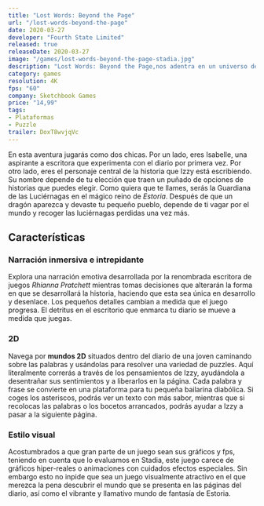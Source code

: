 ```yaml
---
title: "Lost Words: Beyond the Page"
url: "/lost-words-beyond-the-page"
date: 2020-03-27
developer: "Fourth State Limited"
released: true
releaseDate: 2020-03-27
image: "/games/lost-words-beyond-the-page-stadia.jpg"
description: "Lost Words: Beyond the Page,nos adentra en un universo de plataformas en 2D que transcurre en Estoria; un mundo surgido de las páginas del diario de nuestra protagonista Izzy, quien gracias a sus palabras irá resolviendo distintos puzzles para poder cambiar la historia y los paisajes y así avanzar a lo largo de las páginas para llegar a un buen final."
category: games
resolution: 4K
fps: "60"
company: Sketchbook Games
price: "14,99"
tags:
- Plataformas
- Puzzle
trailer: DoxT8wvjqVc
---
```


En esta aventura jugarás como dos chicas. Por un lado, eres Isabelle, una aspirante a escritora que experimenta con el diario por primera vez. Por otro lado, eres el personaje central de la historia que Izzy está escribiendo. Su nombre depende de tu elección que traen un puñado de opciones de historias que puedes elegir. Como quiera que te llames, serás la Guardiana de las Luciérnagas en el mágico reino de *Estoria*. Después de que un dragón aparezca y devaste tu pequeño pueblo, depende de ti vagar por el mundo y recoger las luciérnagas perdidas una vez más.

## Características

### Narración inmersiva e intrepidante

Explora una narración emotiva desarrollada por la renombrada escritora de juegos *Rhianna Pratchett* mientras tomas decisiones que alterarán la forma en que se desarrollará la historia, haciendo que esta sea única en desarrollo y desenlace. Los pequeños detalles cambian a medida que el juego progresa. El detritus en el escritorio que enmarca tu diario se mueve a medida que juegas. 

### 2D

Navega por **mundos 2D** situados dentro del diario de una joven caminando sobre las palabras y usándolas para resolver una variedad de puzzles. Aquí literalmente correrás a través de los pensamientos de Izzy, ayudándola a desentrañar sus sentimientos y a liberarlos en la página. Cada palabra y frase se convierte en una plataforma para tu pequeña bailarina diabólica. Si coges los asteriscos, podrás ver un texto con más sabor, mientras que si recolocas las palabras o los bocetos arrancados, podrás ayudar a Izzy a pasar a la siguiente página.

### Estilo visual

Acostumbrados a que gran parte de un juego sean sus gráficos y fps, teniendo en cuenta que lo evaluamos en Stadia, este juego carece de gráficos hiper-reales o animaciones con cuidados efectos especiales. Sin embargo esto no inpide que sea un juego visualmente atractivo en el que merezca la pena descubrir el mundo que se presenta en las páginas del diario, así como el vibrante y llamativo mundo de fantasía de Estoria.